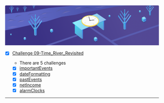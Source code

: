 ![dsa](09%20-%20Time%20River%20Revisited.png)

- [x] [Challenge 09-Time_River_Revisited]()

  - There are 5 challenges
  - [x] [importantEvents]() 
  - [x] [dateFormatting]()
  - [x] [pastEvents]()
  - [x] [netIncome]()
  - [x] [alarmClocks]()

-------------

